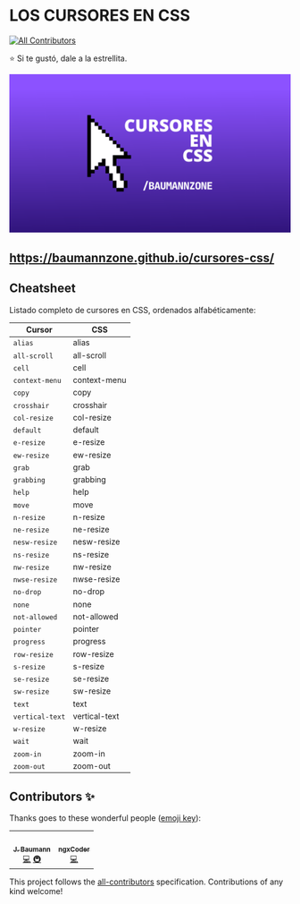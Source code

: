 # LOS CURSORES EN CSS
<!-- ALL-CONTRIBUTORS-BADGE:START - Do not remove or modify this section -->
[![All Contributors](https://img.shields.io/badge/all_contributors-2-orange.svg?style=flat-square)](#contributors-)
<!-- ALL-CONTRIBUTORS-BADGE:END -->

⭐️ Si te gustó, dale a la estrellita.

![Los cursores en CSS](/img/og.png)

## https://baumannzone.github.io/cursores-css/

## Cheatsheet
Listado completo de cursores en CSS, ordenados alfabéticamente:

| Cursor | CSS |
| ------ | --- |
| `alias` | alias |
| `all-scroll` | all-scroll |
| `cell` | cell |
| `context-menu` | context-menu |
| `copy` | copy |
| `crosshair` | crosshair |
| `col-resize` | col-resize |
| `default` | default |
| `e-resize` | e-resize |
| `ew-resize` | ew-resize |
| `grab` | grab |
| `grabbing` | grabbing |
| `help` | help |
| `move` | move |
| `n-resize` | n-resize |
| `ne-resize` | ne-resize |
| `nesw-resize` | nesw-resize |
| `ns-resize` | ns-resize |
| `nw-resize` | nw-resize |
| `nwse-resize` | nwse-resize |
| `no-drop` | no-drop |
| `none` | none |
| `not-allowed` | not-allowed |
| `pointer` | pointer |
| `progress` | progress |
| `row-resize` | row-resize |
| `s-resize` | s-resize |
| `se-resize` | se-resize |
| `sw-resize` | sw-resize |
| `text` | text |
| `vertical-text` | vertical-text |
| `w-resize` | w-resize |
| `wait` | wait |
| `zoom-in` | zoom-in |
| `zoom-out` | zoom-out |


## Contributors ✨

Thanks goes to these wonderful people ([emoji key](https://allcontributors.org/docs/en/emoji-key)):

<!-- ALL-CONTRIBUTORS-LIST:START - Do not remove or modify this section -->
<!-- prettier-ignore-start -->
<!-- markdownlint-disable -->
<table>
  <tr>
    <td align="center"><a href="http://baumannzone.dev"><img src="https://avatars.githubusercontent.com/u/5422102?v=4?s=100" width="100px;" alt=""/><br /><sub><b>J. Baumann</b></sub></a><br /><a href="https://github.com/baumannzone/cursores-css/commits?author=baumannzone" title="Code">💻</a> <a href="#infra-baumannzone" title="Infrastructure (Hosting, Build-Tools, etc)">🚇</a></td>
    <td align="center"><a href="https://ngxcoder.dev/"><img src="https://avatars.githubusercontent.com/u/87735757?v=4?s=100" width="100px;" alt=""/><br /><sub><b>ngxCoder</b></sub></a><br /><a href="https://github.com/baumannzone/cursores-css/commits?author=ngxCoder" title="Code">💻</a></td>
  </tr>
</table>

<!-- markdownlint-restore -->
<!-- prettier-ignore-end -->

<!-- ALL-CONTRIBUTORS-LIST:END -->

This project follows the [all-contributors](https://github.com/all-contributors/all-contributors) specification. Contributions of any kind welcome!